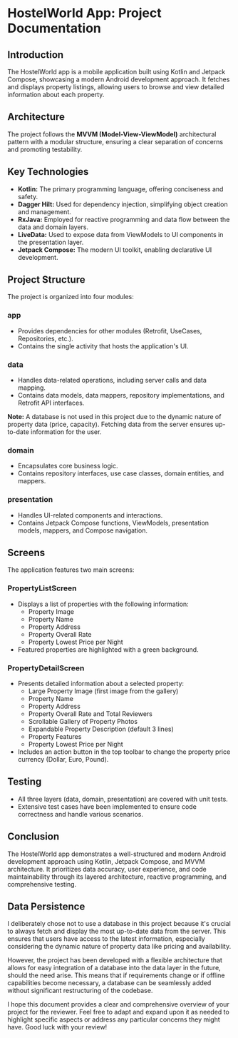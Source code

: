 # HostelWorld App: Project Documentation

## Introduction

The HostelWorld app is a mobile application built using Kotlin and Jetpack Compose, showcasing a modern Android development approach. It fetches and displays property listings, allowing users to browse and view detailed information about each property.

## Architecture

The project follows the **MVVM (Model-View-ViewModel)** architectural pattern with a modular structure, ensuring a clear separation of concerns and promoting testability.

## Key Technologies

*   **Kotlin:** The primary programming language, offering conciseness and safety.
*   **Dagger Hilt:** Used for dependency injection, simplifying object creation and management.
*   **RxJava:** Employed for reactive programming and data flow between the data and domain layers.
*   **LiveData:** Used to expose data from ViewModels to UI components in the presentation layer.
*   **Jetpack Compose:** The modern UI toolkit, enabling declarative UI development.

## Project Structure

The project is organized into four modules:

### app

*   Provides dependencies for other modules (Retrofit, UseCases, Repositories, etc.).
*   Contains the single activity that hosts the application's UI.

### data

*   Handles data-related operations, including server calls and data mapping.
*   Contains data models, data mappers, repository implementations, and Retrofit API interfaces.

**Note:** A database is not used in this project due to the dynamic nature of property data (price, capacity). Fetching data from the server ensures up-to-date information for the user.

### domain

*   Encapsulates core business logic.
*   Contains repository interfaces, use case classes, domain entities, and mappers.

### presentation

*   Handles UI-related components and interactions.
*   Contains Jetpack Compose functions, ViewModels, presentation models, mappers, and Compose navigation.

## Screens

The application features two main screens:

### PropertyListScreen

*   Displays a list of properties with the following information:
    *   Property Image
    *   Property Name
    *   Property Address
    *   Property Overall Rate
    *   Property Lowest Price per Night
*   Featured properties are highlighted with a green background.

### PropertyDetailScreen

*   Presents detailed information about a selected property:
    *   Large Property Image (first image from the gallery)
    *   Property Name
    *   Property Address
    *   Property Overall Rate and Total Reviewers
    *   Scrollable Gallery of Property Photos
    *   Expandable Property Description (default 3 lines)
    *   Property Features
    *   Property Lowest Price per Night
*   Includes an action button in the top toolbar to change the property price currency (Dollar, Euro, Pound).

## Testing

*   All three layers (data, domain, presentation) are covered with unit tests.
*   Extensive test cases have been implemented to ensure code correctness and handle various scenarios.

## Conclusion

The HostelWorld app demonstrates a well-structured and modern Android development approach using Kotlin, Jetpack Compose, and MVVM architecture. It prioritizes data accuracy, user experience, and code maintainability through its layered architecture, reactive programming, and comprehensive testing.

## Data Persistence

I deliberately chose not to use a database in this project because it's crucial to always fetch and display the most up-to-date data from the server. This ensures that users have access to the latest information, especially considering the dynamic nature of property data like pricing and availability.

However, the project has been developed with a flexible architecture that allows for easy integration of a database into the data layer in the future, should the need arise. This means that if requirements change or if offline capabilities become necessary, a database can be seamlessly added without significant restructuring of the codebase.

I hope this document provides a clear and comprehensive overview of your project for the reviewer. Feel free to adapt and expand upon it as needed to highlight specific aspects or address any particular concerns they might have. Good luck with your review!
